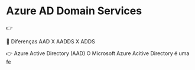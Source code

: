 # Azure AD Domain Services
👉 

🔖 Diferenças AAD X AADDS X ADDS

👉 Azure Active Directory (AAD)
O Microsoft Azure Acitive Directory é uma fe
